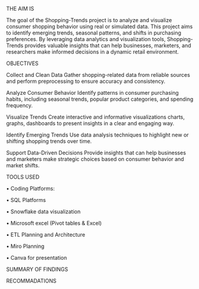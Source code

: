 
THE AIM IS

The goal of the Shopping-Trends project is to analyze and visualize consumer shopping behavior using real or simulated data. This project aims to identify emerging trends, seasonal patterns, and shifts in purchasing preferences. By leveraging data analytics and visualization tools, Shopping-Trends provides valuable insights that can help businesses, marketers, and researchers make informed decisions in a dynamic retail environment.

OBJECTIVES

Collect and Clean Data
Gather shopping-related data from reliable sources and perform preprocessing to ensure accuracy and consistency.

Analyze Consumer Behavior
Identify patterns in consumer purchasing habits, including seasonal trends, popular product categories, and spending frequency.

Visualize Trends
Create interactive and informative visualizations charts, graphs, dashboards to present insights in a clear and engaging way.

Identify Emerging Trends
Use data analysis techniques to highlight new or shifting shopping trends over time.

Support Data-Driven Decisions
Provide insights that can help businesses and marketers make strategic choices based on consumer behavior and market shifts.


TOOLS USED

• Coding Platforms:

• SQL Platforms

• Snowflake data visualization

• Microsoft excel (Pivot tables & Excel)

• ETL Planning and Architecture

• Miro Planning

• Canva for presentation


SUMMARY OF FINDINGS


RECOMMADATIONS

